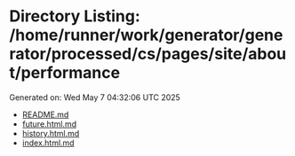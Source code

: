 # Directory Listing: /home/runner/work/generator/generator/processed/cs/pages/site/about/performance
Generated on: Wed May  7 04:32:06 UTC 2025

- [README.md](README.md)
- [future.html.md](future.html.md)
- [history.html.md](history.html.md)
- [index.html.md](index.html.md)
